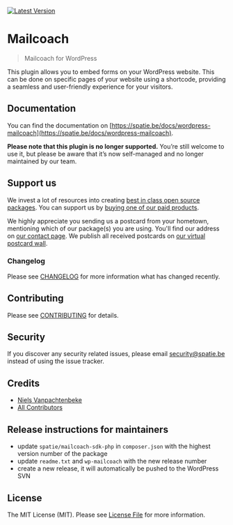 [![Latest Version](https://img.shields.io/github/release/spatie/wordpress-mailcoach.svg?style=flat-square)](https://github.com/spatie/wordpress-mailcoach/releases)

# Mailcoach

> Mailcoach for WordPress

This plugin allows you to embed forms on your WordPress website.
This can be done on specific pages of your website using a shortcode, providing a seamless and user-friendly experience for your visitors.

## Documentation

You can find the documentation on [https://spatie.be/docs/wordpress-mailcoach](https://spatie.be/docs/wordpress-mailcoach).

**Please note that this plugin is no longer supported.** You’re still welcome to use it, but please be aware that it’s now self-managed and no longer maintained by our team.

## Support us

We invest a lot of resources into creating [best in class open source packages](https://spatie.be/open-source). You can support us by [buying one of our paid products](https://spatie.be/open-source/support-us).

We highly appreciate you sending us a postcard from your hometown, mentioning which of our package(s) you are using. You'll find our address on [our contact page](https://spatie.be/about-us). We publish all received postcards on [our virtual postcard wall](https://spatie.be/open-source/postcards).

### Changelog

Please see [CHANGELOG](CHANGELOG.md) for more information what has changed recently.

## Contributing

Please see [CONTRIBUTING](https://github.com/spatie/.github/blob/main/CONTRIBUTING.md) for details.

## Security

If you discover any security related issues, please email [security@spatie.be](mailto:security@spatie.be) instead of using the issue tracker.

## Credits

-   [Niels Vanpachtenbeke](https://github.com/nielsvanp)
-   [All Contributors](../../contributors)

## Release instructions for maintainers

-   update `spatie/mailcoach-sdk-php` in `composer.json` with the highest version number of the package
-   update `readme.txt` and `wp-mailcoach` with the new release number
-   create a new release, it will automatically be pushed to the WordPress SVN

## License

The MIT License (MIT). Please see [License File](LICENSE.md) for more information.
